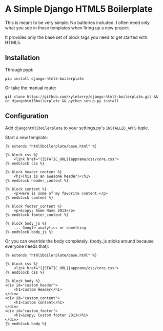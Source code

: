 # A Simple Django HTML5 Boilerplate

This is meant to be very simple. No batteries included. I often need only
what you see in these templates when firing up a new project.

It provides only the base set of block tags you need to get started with 
HTML5.

## Installation

Through pypi:

`pip install django-html5-boilerplate`

Or take the manual route:

`git clone https://github.com/kyleterry/django-html5-boilerplate.git && cd djangohtml5boilerplate && python setup.py install`

## Configuration

Add `djangohtml5boilerplate` to your settings.py's `INSTALLED_APPS` tuple.

Start a new template:

    {% extends "html5boilerplate/base.html" %}
    
    {% block css %}
        <link href="{{STATIC_URL}}appname/css/core.css">
    {% endblock css %}
    
    {% block header_content %}
        <h1>This is an awesome header!</h1>
    {% endblock header_content %}
    
    {% block content %}
        <p>Here is some of my favorite content.</p>
    {% endblock content %}
    
    {% block footer_content %}
        <p>&copy; Some Name 2013</p>
    {% endblock footer_content %}
    
    {% block body_js %}
        ... Google analytics or something
    {% endblock body_js %}

Or you can override the body completely. (body_js sticks around because everyone needs that):

    {% extends "html5boilerplate/base.html" %}
    
    {% block css %}
        <link href="{{STATIC_URL}}appname/css/core.css">
    {% endblock css %}
    
    {% block body %}
    <div id="custom_header">
        <h1>Custom Header</h1>
    </div>
    <div id="custom_content">
        <h1>Custom content</h1>
    </div>
    <div id="custom_footer">
        <h1>&copy; Custom footer 2013</h1>
    </div>
    {% endblock body %}
